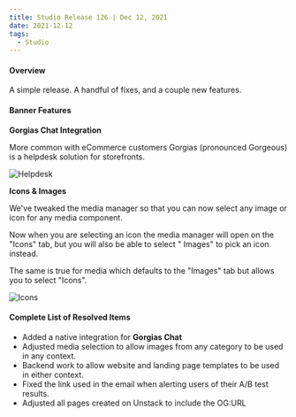 ```yaml
---
title: Studio Release 126 | Dec 12, 2021
date: 2021-12-12
tags:
  - Studio
---
```


#### Overview

A simple release. A handful of fixes, and a couple new features.

#### Banner Features

**Gorgias Chat Integration**

More common with eCommerce customers Gorgias (pronounced Gorgeous) is a helpdesk solution for storefronts.

![Helpdesk](/assets/studio/Screen_Shot_2021-12-13_at_2.19.41_PM.png)

**Icons & Images**

We've tweaked the media manager so that you can now select any image or icon for any media component.

Now when you are selecting an icon the media manager will open on the "Icons" tab, but you will also be able to select "
Images" to pick an icon instead.

The same is true for media which defaults to the "Images" tab but allows you to select "Icons".

![Icons](/assets/studio/Screen_Shot_2021-12-13_at_2.26.43_PM.png)

#### Complete List of Resolved Items

* Added a native integration for **Gorgias Chat**
* Adjusted media selection to allow images from any category to be used in any context.
* Backend work to allow website and landing page templates to be used in either context.
* Fixed the link used in the email when alerting users of their A/B test results.
* Adjusted all pages created on Unstack to include the OG:URL
